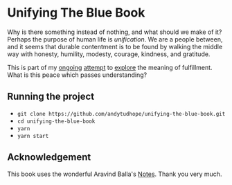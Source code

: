 # Unifying The Blue Book

Why is there something instead of nothing, and what should we make of it? Perhaps the purpose of human life is _unification_. We are a people between, and it seems that durable contentment is to be found by walking the middle way with honesty, humility, modesty, courage, kindness, and gratitude.  

This is part of my [ongoing](https://thebluebook.co.za) [attempt](https://living.thebluebook.co.za) to [explore]((https://dyeing.thebluebook.co.za)) the meaning of fulfillment. What is this peace which passes understanding?


## Running the project

- `git clone https://github.com/andytudhope/unifying-the-blue-book.git`
- `cd unifying-the-blue-book`
- `yarn`
- `yarn start`

## Acknowledgement

This book uses the wonderful Aravind Balla's [Notes](https://github.com/aravindballa/gatsby-theme-andy/). Thank you very much.